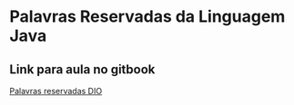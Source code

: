 # Palavras Reservadas da Linguagem Java
## Link para aula no gitbook
[Palavras reservadas DIO](https://felipe-silva-aguiar.gitbook.io/dio-java/gitbook/sintaxe/palavras-reservadas)